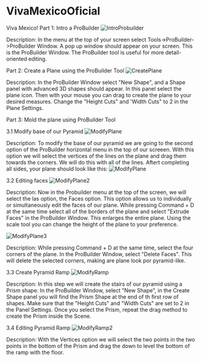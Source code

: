 # VivaMexicoOficial

Viva Mexico! 
Part 1: Intro a ProBuilder 
![IntroProbuilder](https://github.com/MegretMendez/VivaMexicoOficial/assets/142510070/61b8b933-0191-4c0c-a1c3-d6879ebade8e)

Description: In the menu at the top of your screen select Tools->ProBuilder->ProBuilder Window. A pop up window should appear on your screen. This is the ProBuilder Window. The ProBuilder tool is useful for more detail-oriented editing.

Part 2: Create a Plane using the ProBuilder Tool 
![CreatePlane](https://github.com/MegretMendez/VivaMexicoOficial/assets/142510070/4c0f476a-8317-4afd-8205-f13f4759a4ad)

Description: In the ProBuilder Window select "New Shape", and a Shape panel with advanced 3D shapes should appear. In this panel select the plane icon. Then with your mouse you can drag to create the plane to your desired measures. Change the "Height Cuts" and 'Width Cuts" to 2 in the Plane Settings. 

Part 3: Mold the plane using ProBuilder Tool

3.1 Modify base of our Pyramid
![ModifyPlane](https://github.com/MegretMendez/VivaMexicoOficial/assets/142510070/db88454c-3770-4f4e-9746-903ea50369ed)

Description: To modify the base of our pyramid we are going to the second option of the ProBuilder horizontal menu in the top of our screeen. With this option we will select the vertices of the lines on the plane and drag them towards the corners. We will do this with all of the lines.
Aftert completing all sides, your plane should look like this: 
![ModifyPlane](https://github.com/MegretMendez/VivaMexicoOficial/assets/142510070/4412aa22-5c11-49ea-ae76-105da5417271)

3.2 Editing faces
![ModifyPlane2](https://github.com/MegretMendez/VivaMexicoOficial/assets/142510070/cb655ec2-7a17-4bcb-b4cc-011b0a494239)

Description: Now in the Probuilder menu at the top of the screen, we will select the las option, the Faces option. This option allows us to individually or simultaneously edit the faces of our plane. While pressing Command + D at the same time select all of the borders of the plane and select "Extrude Faces" in the ProBuilder Window. This enlarges the entire plane. Using the scale tool you can change the height of the plane to your preference.

![ModifyPlane3](https://github.com/MegretMendez/VivaMexicoOficial/assets/142510070/86761c6c-07f4-4225-abca-2f1ca9ec1128)

Description: While pressing Command + D at the same time, select the four corners of the plane. In the ProBuilder Window, select "Delete Faces". This will delete the selected corners, making are plane look por pyramid-like.

3.3 Create Pyramid Ramp 
![ModifyRamp](https://github.com/MegretMendez/VivaMexicoOficial/assets/142510070/f40e98c8-bae7-44e9-b9b7-0c217443ef53)

Description: In this step we will create the stairs of our pyramid using a Prism shape. In the ProBuilder Window, select "New Shape", in the Create Shape panel you will find the Prism Shape at the end of th first row of shapes. Make sure that the "Height Cuts" and "Width Cuts" are set to 2 in the Panel Settings. Once you select the Prism, repeat the drag method to create the Prism inside the Scene.

3.4 Editing Pyramid Ramp
![ModifyRamp2](https://github.com/MegretMendez/VivaMexicoOficial/assets/142510070/28c4d3b7-fece-4078-88c2-1a9561ea3fa9)

Description: With the Vertices option we will select the two points in the two points in the bottom of the Prism and drag the down to level the bottom of the ramp with the floor.

